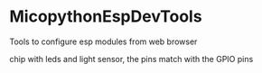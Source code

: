 # MicopythonEspDevTools
Tools to configure esp modules from web browser

chip with leds and light sensor, the pins match with the GPIO pins
